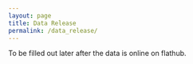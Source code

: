 ```yaml
---
layout: page
title: Data Release
permalink: /data_release/
---
```

To be filled out later after the data is online on flathub.
